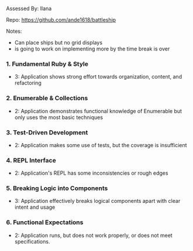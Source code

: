 Assessed By: Ilana 

Repo: https://github.com/ande1618/battleship

Notes:
- Can place ships but no grid displays
- is going to work on implementing more by the time break is over


### 1. Fundamental Ruby & Style

* 3:  Application shows strong effort towards organization, content, and refactoring

### 2. Enumerable & Collections

* 2: Application demonstrates functional knowledge of Enumerable but only uses the most basic techniques

### 3. Test-Driven Development

* 2: Application makes some use of tests, but the coverage is insufficient

### 4. REPL Interface

* 2: Application's REPL has some inconsistencies or rough edges

### 5. Breaking Logic into Components

* 3: Application effectively breaks logical components apart with clear intent and usage

### 6. Functional Expectations

* 2: Application runs, but does not work properly, or does not meet specifications.
